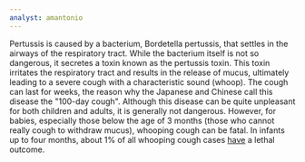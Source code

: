 ```yaml
---
analyst: amantonio
---
```


Pertussis is caused by a bacterium, Bordetella pertussis, that settles in the airways of the respiratory tract. While the bacterium itself is not so dangerous, it secretes a toxin known as the pertussis toxin. This toxin irritates the respiratory tract and results in the release of mucus, ultimately leading to a severe cough with a characteristic sound (whoop). The cough can last for weeks, the reason why the Japanese and Chinese call this disease the "100-day cough". Although this disease can be quite unpleasant for both children and adults, it is generally not dangerous. However, for babies, especially those below the age of 3 months (those who cannot really cough to withdraw mucus), whooping cough can be fatal. In infants up to four months, about 1% of all whooping cough cases [have](https://www.ncbi.nlm.nih.gov/pubmed/26082502) a lethal outcome.
